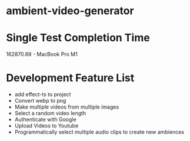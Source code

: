 # ambient-video-generator

# Single Test Completion Time
162870.69 - MacBook Pro M1


# Development Feature List
- add effect-ts to project
- Convert webp to png
- Make multiple videos from multiple images
- Select a random video length
- Authenticate with Google
- Upload Videos to Youtube
- Programmatically select multiple audio clips to create new ambiences
